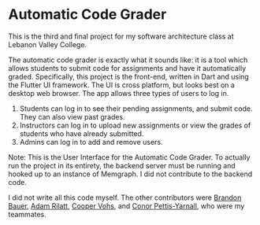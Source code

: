 # Automatic Code Grader

This is the third and final project for my software architecture class at Lebanon Valley College.

The automatic code grader is exactly what it sounds like: it is a tool which allows students to 
submit code for assignments and have it automatically graded. Specifically, this project is the 
front-end, written in Dart and using the Flutter UI framework. The UI is cross platform, but
looks best on a desktop web browser. The app allows three types of users to log in.

1. Students can log in to see their pending assignments, and submit code. They can also view past grades.
2. Instructors can log in to upload new assignments or view the grades of students who have already submitted.
3. Admins can log in to add and remove users.

Note: This is the User Interface for the Automatic Code Grader. To actually run the project in its 
entirety, the backend server must be running and hooked up to an instance of Memgraph. I did not
contribute to the backend code.

I did not write all this code myself. The other contributors were [Brandon Bauer](https://github.com/btb002), [Adam Rilatt](https://github.com/ajrilatt), [Cooper Vohs](https://github.com/booperxd), and [Conor Pettis-Yarnall](https://github.com/conorPY), who were my teammates.
